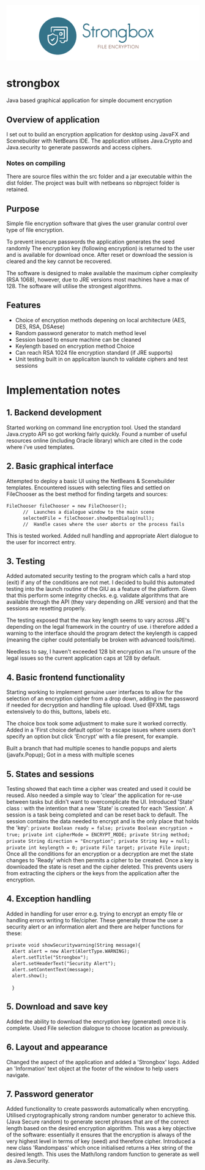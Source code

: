 
![Strongbox](https://github.com/thomasbale/strongbox/blob/master/images/Strongbox_logo.png?raw=true)

# strongbox
Java based graphical application for simple document encryption

## Overview of application
  I set out to build an encryption application for desktop using JavaFX and Scenebuilder with NetBeans IDE. The application utilises Java.Crypto and Java.security to generate passwords and access ciphers. 

### Notes on compiling
  There are source files within the src folder and a jar executable within the dist folder. The project was built with netbeans so nbproject folder is retained.


## Purpose
  Simple file encryption software that gives the user granular control over type of file encryption.

  To prevent insecure passwords the application generates the seed randomly
  The encryption key (following encryption) is returned to the user and is available for download once. After reset or download the session is cleared and the key cannot be recovered.

  The software is designed to make available the maximum cipher complexity (RSA 1068), however, due to JRE versions most machines have a max of 128. The software will utilise the strongest algorithms.

## Features

* Choice of encryption methods depening on local architecture (AES, DES, RSA, DSAese)
* Random password generator to match method level
* Session based to ensure machine can be cleaned
* Keylength based on encryption method Choice
* Can reach RSA 1024 file encryption standard (if JRE supports)
* Unit testing built in on applicaiton launch to validate ciphers and test sessions


# Implementation notes

## 1. Backend development

  Started working on command line encryption tool. Used the standard Java.crypto API so got working fairly quickly. Found a number of useful resources online (including Oracle library) which are cited in the code where i've used templates.

## 2.  Basic graphical interface

  Attempted to deploy a basic UI using the NetBeans & Scenebuilder templates. Encountered issues with selecting files and settled on FileChooser as the best method for finding targets and sources:

  ```
  FileChooser fileChooser = new FileChooser();
        //  Launches a dialogue window to the main scene
        selectedFile = fileChooser.showOpenDialog(null);
        //  Handle cases where the user aborts or the process fails
  ```

  This is tested worked. Added null handling and appropriate Alert dialogue to the user for incorrect entry.

## 3. Testing
  Added automated security testing to the program which calls a hard stop (exit) if any of the conditions are not met. I decided to build this automated testing into the launch routine of the GIU as a feature of the platform. Given that this perform some integrity checks. e.g. validate algorithms that are available through the API (they vary depending on JRE version) and that the sessions are resetting properly.

  The testing exposed that the max key length seems to vary across JRE's depending on the legal framework in the country of use. i therefore added a warning to the interface should the program detect the keylength is capped (meaning the cipher could potentially be broken with advanced tools/time).

  Needless to say, I haven't exceeded 128 bit encryption as I'm unsure of the legal issues so the current application caps at 128 by default.


## 4. Basic frontend functionality
  Starting working to implement genuine user interfaces to allow for the selection of an encryption cipher from a drop down, adding in the password if needed for decryption and handling file upload. Used @FXML tags extensively to do this, buttons, labels etc.

  The choice box took some adjustment to make sure it worked correctly. Added in a 'First choice default option' to escape issues where users don't specify an option but click 'Encrypt' with a file present, for example.

  Built a branch that had multiple scenes to handle popups and alerts (javafx.Popup); Got in a mess with multiple scenes

## 5.  States and sessions
  Testing showed that each time a cipher was created and used it could be reused. Also needed a simple way to 'clear' the application for re-use between tasks but didn't want to overcomplicate the UI. Introduced 'State' class : with the intention that a new 'State' is created for each 'Session'. A session is a task being completed and can be reset back to default. The session contains the data needed to encrypt and is the only place that holds the 'key':
    ```
       private Boolean ready = false;
       private Boolean encryption = true;
       private int cipherMode = ENCRYPT_MODE;
       private String method;
       private String direction = "Encryption";
       private String key = null;
       private int keylength = 0;
       private File target;
       private File input;
      ```
  Once all the conditions for an encryption or a decryption are met the state changes to 'Ready' which then permits a cipher to be created. Once a key is downloaded the state is reset and the cipher deleted. This prevents users from extracting the ciphers or the keys from the application after the encryption.

## 4. Exception handling
  Added in handling for user error e.g. trying to encrypt an empty file or handling errors writing to file/cipher. These generally throw the user a security alert or an information alert and there are helper functions for these:
  ```
  private void showSecuritywarning(String message){
    Alert alert = new Alert(AlertType.WARNING);
    alert.setTitle("Strongbox");
    alert.setHeaderText("Security Alert");
    alert.setContentText(message);
    alert.show();

    }
  ```

## 5. Download and save key
  Added the ability to download the encryption key (generated) once it is complete. Used File selection dialogue to choose location as previously.


## 6. Layout and appearance
  Changed the aspect of the application and added a 'Strongbox' logo. Added an 'Information' text object at the footer of the window to help users navigate.


## 7. Password generator
  Added functionality to create passwords automatically when encrypting. Utilised cryptographically strong random number generator to achieve this. (Java Secure random) to generate secret phrases that are of the correct length based on the desired encryption algorithm. This was a key objective of the software: essentially it ensures that the encryption is always of the very highest level in terms of key (seed) and therefore cipher.
  Introduced a new class 'Randompass' which once initialised returns a Hex string of the desired length. This uses the Math/long random function to generate as well as Java.Security.
